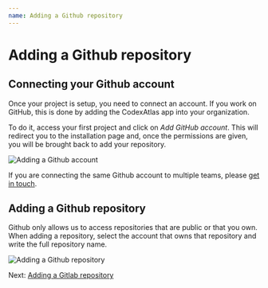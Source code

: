 ```yaml
---
name: Adding a Github repository
---
```


# Adding a Github repository

## Connecting your Github account

Once your project is setup, you need to connect an account. If you work on GitHub, this is done by adding the CodexAtlas app into your organization.

To do it, access your first project and click on *Add GitHub account*. This will redirect you to the installation page and, once the permissions are given, you will be brought back to add your repository.

![Adding a Github account](/guides/adding-github-account.png)

If you are connecting the same Github account to multiple teams, please [get in touch](mailto:support@codexatlas.app).

## Adding a Github repository

Github only allows us to access repositories that are public or that you own. When adding a repository, select the account that owns that repository and write the full repository name.

![Adding a Github repository](/guides/adding-github-repository.png)

Next: [Adding a Gitlab repository](adding-a-gitlab-repository)
